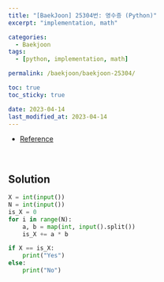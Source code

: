 ```yaml
---
title: "[BaekJoon] 25304번: 영수증 (Python)"
excerpt: "implementation, math"

categories:
  - Baekjoon
tags:
  - [python, implementation, math]

permalink: /baekjoon/baekjoon-25304/

toc: true
toc_sticky: true

date: 2023-04-14
last_modified_at: 2023-04-14
---
```


- [Reference](https://www.acmicpc.net/problem/25304)

<br>

## Solution

```python
X = int(input())
N = int(input())
is_X = 0
for i in range(N):
    a, b = map(int, input().split())
    is_X += a * b

if X == is_X:
    print("Yes")
else:
    print("No")
```